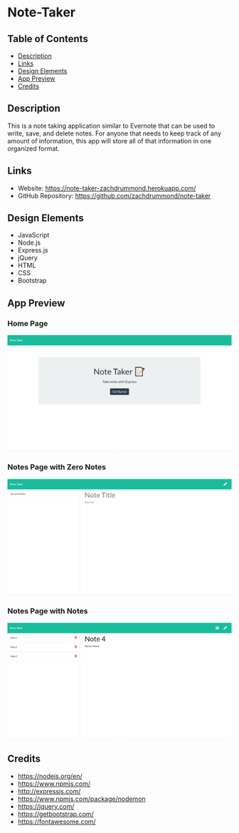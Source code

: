 # Note-Taker

## Table of Contents
* [Description](#Description)
* [Links](#Links)
* [Design Elements](#Design-Elements)
* [App Preview](#App-Preview)
* [Credits](#Credits)

## Description
This is a note taking application similar to Evernote that can be used to write, save, and delete notes. For anyone that needs to keep track of any amount of information, this app will store all of that information in one organized format.

## Links
* Website: https://note-taker-zachdrummond.herokuapp.com/
* GitHub Repository: https://github.com/zachdrummond/note-taker

## Design Elements
* JavaScript
* Node.js
* Express.js
* jQuery
* HTML
* CSS
* Bootstrap

## App Preview
### Home Page
![Home](./public/assets/images/note-taker.png)
### Notes Page with Zero Notes
![Zero Notes](./public/assets/images/no-notes.png)
### Notes Page with Notes
![Notes](./public/assets/images/notes.png)

## Credits
* https://nodejs.org/en/
* https://www.npmjs.com/
* http://expressjs.com/
* https://www.npmjs.com/package/nodemon
* https://jquery.com/
* https://getbootstrap.com/
* https://fontawesome.com/
